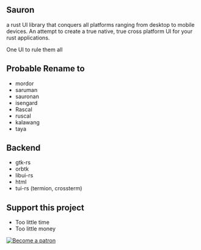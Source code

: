 ## Sauron
a rust UI library that conquers all platforms ranging from desktop to mobile devices.
An attempt to create a true native, true cross platform UI for your rust applications.

One UI to rule them all

## Probable Rename to
 - mordor
 - saruman
 - sauronan
 - isengard
 - Rascal
 - ruscal
 - kalawang
 - taya


## Backend
- gtk-rs
- orbtk
- libui-rs
- html
- tui-rs (termion, crossterm)


## Support this project
- Too little time
- Too little money

 [![Become a patron](https://c5.patreon.com/external/logo/become_a_patron_button.png)](https://www.patreon.com/ivanceras)
